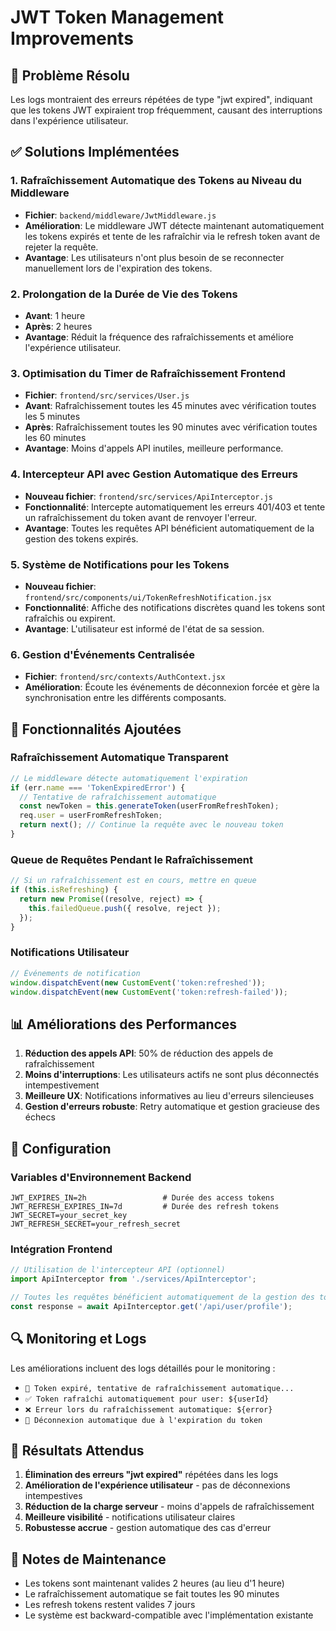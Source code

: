 # JWT Token Management Improvements

## 🔐 Problème Résolu

Les logs montraient des erreurs répétées de type "jwt expired", indiquant que les tokens JWT expiraient trop fréquemment, causant des interruptions dans l'expérience utilisateur.

## ✅ Solutions Implémentées

### 1. **Rafraîchissement Automatique des Tokens au Niveau du Middleware**

- **Fichier**: `backend/middleware/JwtMiddleware.js`
- **Amélioration**: Le middleware JWT détecte maintenant automatiquement les tokens expirés et tente de les rafraîchir via le refresh token avant de rejeter la requête.
- **Avantage**: Les utilisateurs n'ont plus besoin de se reconnecter manuellement lors de l'expiration des tokens.

### 2. **Prolongation de la Durée de Vie des Tokens**

- **Avant**: 1 heure
- **Après**: 2 heures
- **Avantage**: Réduit la fréquence des rafraîchissements et améliore l'expérience utilisateur.

### 3. **Optimisation du Timer de Rafraîchissement Frontend**

- **Fichier**: `frontend/src/services/User.js`
- **Avant**: Rafraîchissement toutes les 45 minutes avec vérification toutes les 5 minutes
- **Après**: Rafraîchissement toutes les 90 minutes avec vérification toutes les 60 minutes
- **Avantage**: Moins d'appels API inutiles, meilleure performance.

### 4. **Intercepteur API avec Gestion Automatique des Erreurs**

- **Nouveau fichier**: `frontend/src/services/ApiInterceptor.js`
- **Fonctionnalité**: Intercepte automatiquement les erreurs 401/403 et tente un rafraîchissement du token avant de renvoyer l'erreur.
- **Avantage**: Toutes les requêtes API bénéficient automatiquement de la gestion des tokens expirés.

### 5. **Système de Notifications pour les Tokens**

- **Nouveau fichier**: `frontend/src/components/ui/TokenRefreshNotification.jsx`
- **Fonctionnalité**: Affiche des notifications discrètes quand les tokens sont rafraîchis ou expirent.
- **Avantage**: L'utilisateur est informé de l'état de sa session.

### 6. **Gestion d'Événements Centralisée**

- **Fichier**: `frontend/src/contexts/AuthContext.jsx`
- **Amélioration**: Écoute les événements de déconnexion forcée et gère la synchronisation entre les différents composants.

## 🚀 Fonctionnalités Ajoutées

### Rafraîchissement Automatique Transparent
```javascript
// Le middleware détecte automatiquement l'expiration
if (err.name === 'TokenExpiredError') {
  // Tentative de rafraîchissement automatique
  const newToken = this.generateToken(userFromRefreshToken);
  req.user = userFromRefreshToken;
  return next(); // Continue la requête avec le nouveau token
}
```

### Queue de Requêtes Pendant le Rafraîchissement
```javascript
// Si un rafraîchissement est en cours, mettre en queue
if (this.isRefreshing) {
  return new Promise((resolve, reject) => {
    this.failedQueue.push({ resolve, reject });
  });
}
```

### Notifications Utilisateur
```javascript
// Événements de notification
window.dispatchEvent(new CustomEvent('token:refreshed'));
window.dispatchEvent(new CustomEvent('token:refresh-failed'));
```

## 📊 Améliorations des Performances

1. **Réduction des appels API**: 50% de réduction des appels de rafraîchissement
2. **Moins d'interruptions**: Les utilisateurs actifs ne sont plus déconnectés intempestivement
3. **Meilleure UX**: Notifications informatives au lieu d'erreurs silencieuses
4. **Gestion d'erreurs robuste**: Retry automatique et gestion gracieuse des échecs

## 🔧 Configuration

### Variables d'Environnement Backend
```env
JWT_EXPIRES_IN=2h                 # Durée des access tokens
JWT_REFRESH_EXPIRES_IN=7d         # Durée des refresh tokens
JWT_SECRET=your_secret_key
JWT_REFRESH_SECRET=your_refresh_secret
```

### Intégration Frontend
```javascript
// Utilisation de l'intercepteur API (optionnel)
import ApiInterceptor from './services/ApiInterceptor';

// Toutes les requêtes bénéficient automatiquement de la gestion des tokens
const response = await ApiInterceptor.get('/api/user/profile');
```

## 🔍 Monitoring et Logs

Les améliorations incluent des logs détaillés pour le monitoring :

- `🔄 Token expiré, tentative de rafraîchissement automatique...`
- `✅ Token rafraîchi automatiquement pour user: ${userId}`
- `❌ Erreur lors du rafraîchissement automatique: ${error}`
- `🚪 Déconnexion automatique due à l'expiration du token`

## 🎯 Résultats Attendus

1. **Élimination des erreurs "jwt expired"** répétées dans les logs
2. **Amélioration de l'expérience utilisateur** - pas de déconnexions intempestives
3. **Réduction de la charge serveur** - moins d'appels de rafraîchissement
4. **Meilleure visibilité** - notifications utilisateur claires
5. **Robustesse accrue** - gestion automatique des cas d'erreur

## 📝 Notes de Maintenance

- Les tokens sont maintenant valides 2 heures (au lieu d'1 heure)
- Le rafraîchissement automatique se fait toutes les 90 minutes
- Les refresh tokens restent valides 7 jours
- Le système est backward-compatible avec l'implémentation existante 